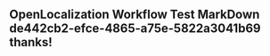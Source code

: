 <properties
ms.topic="hero-topic"
ms.test1="hero-topic"
ms.test2="test"/>

## OpenLocalization Workflow Test MarkDown de442cb2-efce-4865-a75e-5822a3041b69 thanks!
